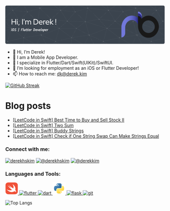 ![Header](./header-image.png)

- 👋 Hi, I’m Derek!
- 👀 I am a Mobile App Developer.
- 🌱 I specialize in Flutter/Dart/Swift(UIKit)/SwiftUI.
- 💞️ I’m looking for employment as an iOS or Flutter Developer!
- 📫 How to reach me: dk@derek.kim

[![GitHub Streak](https://streak-stats.demolab.com?user=derekhskim&theme=swift)](https://streak-stats.demolab.com?user=derekhskim&theme=swift)

# Blog posts

<!-- BLOG-POST-LIST:START -->
- [[LeetCode in Swift] Best Time to Buy and Sell Stock II](https://derekhskim.medium.com/leetcode-in-swift-best-time-to-buy-and-sell-stock-ii-d446d030869f?source=rss-5573399ce9ee------2)
- [[LeetCode in Swift] Two Sum](https://derekhskim.medium.com/leetcode-in-swift-two-sum-7791bb410f23?source=rss-5573399ce9ee------2)
- [[LeetCode in Swift] Buddy Strings](https://derekhskim.medium.com/leetcode-in-swift-buddy-strings-d9b7e27bad98?source=rss-5573399ce9ee------2)
- [[LeetCode in Swift] Check if One String Swap Can Make Strings Equal](https://derekhskim.medium.com/leetcode-in-swift-add-two-numbers-9fac2d76d28e?source=rss-5573399ce9ee------2)
<!-- BLOG-POST-LIST:END -->

<h3 align="left">Connect with me:</h3>
<p align="left">
<a href="https://linkedin.com/in/derekhskim" target="blank"><img align="center" src="https://raw.githubusercontent.com/rahuldkjain/github-profile-readme-generator/master/src/images/icons/Social/linked-in-alt.svg" alt="derekhskim" height="30" width="40" /></a>
<a href="https://derekhskim.medium.com" target="blank"><img align="center" src="https://raw.githubusercontent.com/rahuldkjain/github-profile-readme-generator/master/src/images/icons/Social/medium.svg" alt="@derekhskim" height="30" width="40" /></a>
<a href="https://derek.kim" target="blank"><img align="center" src="https://derek.kim/assets/logo-9091cdba.svg" alt="@derekkim" height="30" width="40" /></a>
</p>

<h3 align="left">Languages and Tools:</h3>
<p align="left"> 
<a href="https://developer.apple.com/swift/" target="_blank" rel="noreferrer">
  <img src="https://raw.githubusercontent.com/devicons/devicon/master/icons/swift/swift-original.svg" alt="swift" width="40" height="40"/>
</a>
<a href="https://flutter.dev" target="_blank" rel="noreferrer">
  <img src="https://www.vectorlogo.zone/logos/flutterio/flutterio-icon.svg" alt="flutter" width="40" height="40"/>
</a>
<a href="https://dart.dev" target="_blank" rel="noreferrer">
  <img src="https://www.vectorlogo.zone/logos/dartlang/dartlang-icon.svg" alt="dart" width="40" height="40"/>
</a>
<a href="https://www.python.org" target="_blank" rel="noreferrer">
  <img src="https://raw.githubusercontent.com/devicons/devicon/master/icons/python/python-original.svg" alt="python" width="40" height="40"/>
</a>
<a href="https://flask.palletsprojects.com/" target="_blank" rel="noreferrer"> <img src="https://www.vectorlogo.zone/logos/pocoo_flask/pocoo_flask-icon.svg" alt="flask" width="40" height="40"/> 
</a>
<a href="https://git-scm.com/" target="_blank" rel="noreferrer">
  <img src="https://www.vectorlogo.zone/logos/git-scm/git-scm-icon.svg" alt="git" width="40" height="40"/>
</a>
</p>

![Top Langs](https://github-readme-stats.vercel.app/api/top-langs/?username=derekhskim&layout=donut)
